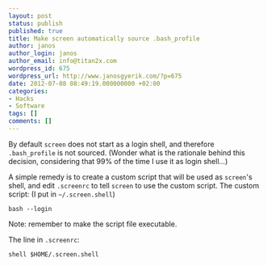 ```yaml
---
layout: post
status: publish
published: true
title: Make screen automatically source .bash_profile
author: janos
author_login: janos
author_email: info@titan2x.com
wordpress_id: 675
wordpress_url: http://www.janosgyerik.com/?p=675
date: 2012-07-08 08:49:19.000000000 +02:00
categories:
- Hacks
- Software
tags: []
comments: []
---
```

By default <code>screen</code> does not start as a login shell, and therefore <code>.bash_profile</code> is not sourced. (Wonder what is the rationale behind this decision, considering that 99% of the time I use it as login shell...)

A simple remedy is to create a custom script that will be used as <code>screen</code>'s shell, and edit <code>.screenrc</code> to tell <code>screen</code> to use the custom script. The custom script: (I put in <code>~/.screen.shell</code>)

<pre><code>bash --login
</code></pre>

Note: remember to make the script file executable.

The line in <code>.screenrc</code>:

<pre><code>shell $HOME/.screen.shell
</code></pre>
